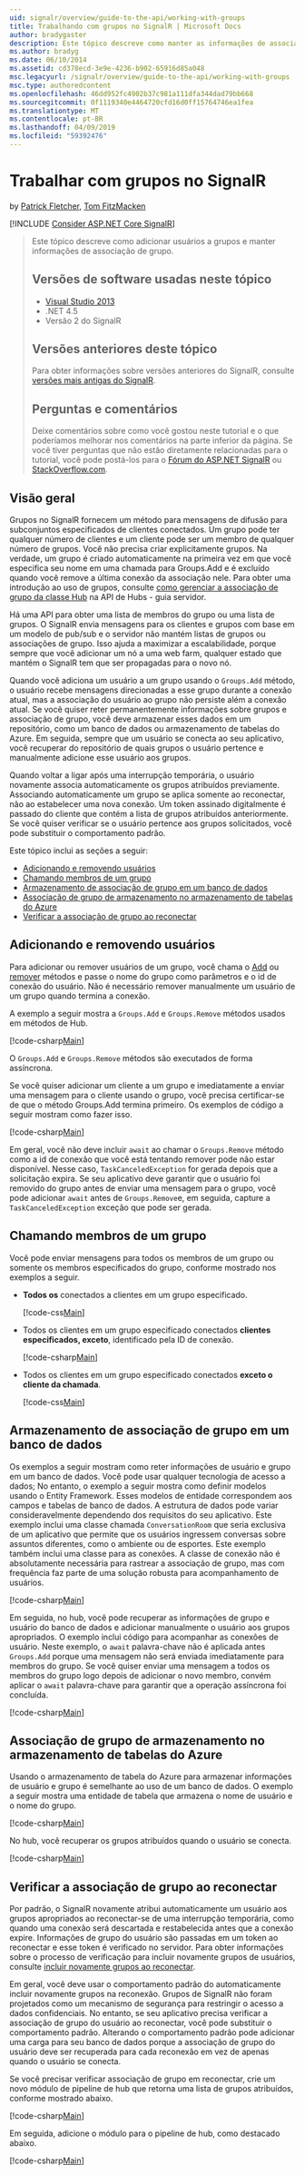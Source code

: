 ```yaml
---
uid: signalr/overview/guide-to-the-api/working-with-groups
title: Trabalhando com grupos no SignalR | Microsoft Docs
author: bradygaster
description: Este tópico descreve como manter as informações de associação de grupo com a API do Hub.
ms.author: bradyg
ms.date: 06/10/2014
ms.assetid: cd378ecd-3e9e-4236-b902-65916d85a048
msc.legacyurl: /signalr/overview/guide-to-the-api/working-with-groups
msc.type: authoredcontent
ms.openlocfilehash: 46dd952fc4902b37c981a111dfa344dad79bb668
ms.sourcegitcommit: 0f1119340e4464720cfd16d0ff15764746ea1fea
ms.translationtype: MT
ms.contentlocale: pt-BR
ms.lasthandoff: 04/09/2019
ms.locfileid: "59392476"
---
```

# <a name="working-with-groups-in-signalr"></a>Trabalhar com grupos no SignalR

by [Patrick Fletcher](https://github.com/pfletcher), [Tom FitzMacken](https://github.com/tfitzmac)

[!INCLUDE [Consider ASP.NET Core SignalR](~/includes/signalr/signalr-version-disambiguation.md)]

> Este tópico descreve como adicionar usuários a grupos e manter informações de associação de grupo.
>
> ## <a name="software-versions-used-in-this-topic"></a>Versões de software usadas neste tópico
>
>
> - [Visual Studio 2013](https://my.visualstudio.com/Downloads?q=visual%20studio%202013)
> - .NET 4.5
> - Versão 2 do SignalR
>
>
>
> ## <a name="previous-versions-of-this-topic"></a>Versões anteriores deste tópico
>
> Para obter informações sobre versões anteriores do SignalR, consulte [versões mais antigas do SignalR](../older-versions/index.md).
>
> ## <a name="questions-and-comments"></a>Perguntas e comentários
>
> Deixe comentários sobre como você gostou neste tutorial e o que poderíamos melhorar nos comentários na parte inferior da página. Se você tiver perguntas que não estão diretamente relacionadas para o tutorial, você pode postá-los para o [Fórum do ASP.NET SignalR](https://forums.asp.net/1254.aspx/1?ASP+NET+SignalR) ou [StackOverflow.com](http://stackoverflow.com/).

## <a name="overview"></a>Visão geral

Grupos no SignalR fornecem um método para mensagens de difusão para subconjuntos especificados de clientes conectados. Um grupo pode ter qualquer número de clientes e um cliente pode ser um membro de qualquer número de grupos. Você não precisa criar explicitamente grupos. Na verdade, um grupo é criado automaticamente na primeira vez em que você especifica seu nome em uma chamada para Groups.Add e é excluído quando você remove a última conexão da associação nele. Para obter uma introdução ao uso de grupos, consulte [como gerenciar a associação de grupo da classe Hub](hubs-api-guide-server.md#groupsfromhub) na API de Hubs - guia servidor.

Há uma API para obter uma lista de membros do grupo ou uma lista de grupos. O SignalR envia mensagens para os clientes e grupos com base em um modelo de pub/sub e o servidor não mantém listas de grupos ou associações de grupo. Isso ajuda a maximizar a escalabilidade, porque sempre que você adicionar um nó a uma web farm, qualquer estado que mantém o SignalR tem que ser propagadas para o novo nó.

Quando você adiciona um usuário a um grupo usando o `Groups.Add` método, o usuário recebe mensagens direcionadas a esse grupo durante a conexão atual, mas a associação do usuário ao grupo não persiste além a conexão atual. Se você quiser reter permanentemente informações sobre grupos e associação de grupo, você deve armazenar esses dados em um repositório, como um banco de dados ou armazenamento de tabelas do Azure. Em seguida, sempre que um usuário se conecta ao seu aplicativo, você recuperar do repositório de quais grupos o usuário pertence e manualmente adicione esse usuário aos grupos.

Quando voltar a ligar após uma interrupção temporária, o usuário novamente associa automaticamente os grupos atribuídos previamente. Associando automaticamente um grupo se aplica somente ao reconectar, não ao estabelecer uma nova conexão. Um token assinado digitalmente é passado do cliente que contém a lista de grupos atribuídos anteriormente. Se você quiser verificar se o usuário pertence aos grupos solicitados, você pode substituir o comportamento padrão.

Este tópico inclui as seções a seguir:

- [Adicionando e removendo usuários](#add)
- [Chamando membros de um grupo](#call)
- [Armazenamento de associação de grupo em um banco de dados](#storedatabase)
- [Associação de grupo de armazenamento no armazenamento de tabelas do Azure](#storeazuretable)
- [Verificar a associação de grupo ao reconectar](#verify)

<a id="add"></a>

## <a name="adding-and-removing-users"></a>Adicionando e removendo usuários

Para adicionar ou remover usuários de um grupo, você chama o [Add](https://msdn.microsoft.com/library/microsoft.aspnet.signalr.igroupmanager.add(v=vs.111).aspx) ou [remover](https://msdn.microsoft.com/library/microsoft.aspnet.signalr.igroupmanager.remove(v=vs.111).aspx) métodos e passe o nome do grupo como parâmetros e o id de conexão do usuário. Não é necessário remover manualmente um usuário de um grupo quando termina a conexão.

A exemplo a seguir mostra a `Groups.Add` e `Groups.Remove` métodos usados em métodos de Hub.

[!code-csharp[Main](working-with-groups/samples/sample1.cs?highlight=5,10)]

O `Groups.Add` e `Groups.Remove` métodos são executados de forma assíncrona.

Se você quiser adicionar um cliente a um grupo e imediatamente a enviar uma mensagem para o cliente usando o grupo, você precisa certificar-se de que o método Groups.Add termina primeiro. Os exemplos de código a seguir mostram como fazer isso.

[!code-csharp[Main](working-with-groups/samples/sample2.cs?highlight=1,3)]

Em geral, você não deve incluir `await` ao chamar o `Groups.Remove` método como a id de conexão que você está tentando remover pode não estar disponível. Nesse caso, `TaskCanceledException` for gerada depois que a solicitação expira. Se seu aplicativo deve garantir que o usuário foi removido do grupo antes de enviar uma mensagem para o grupo, você pode adicionar `await` antes de `Groups.Remove`e, em seguida, capture a `TaskCanceledException` exceção que pode ser gerada.

<a id="call"></a>

## <a name="calling-members-of-a-group"></a>Chamando membros de um grupo

Você pode enviar mensagens para todos os membros de um grupo ou somente os membros especificados do grupo, conforme mostrado nos exemplos a seguir.

- **Todos os** conectados a clientes em um grupo especificado.

    [!code-css[Main](working-with-groups/samples/sample3.css)]
- Todos os clientes em um grupo especificado conectados **clientes especificados, exceto**, identificado pela ID de conexão.

    [!code-csharp[Main](working-with-groups/samples/sample4.cs)]
- Todos os clientes em um grupo especificado conectados **exceto o cliente da chamada**.

    [!code-css[Main](working-with-groups/samples/sample5.css)]

<a id="storedatabase"></a>

## <a name="storing-group-membership-in-a-database"></a>Armazenamento de associação de grupo em um banco de dados

Os exemplos a seguir mostram como reter informações de usuário e grupo em um banco de dados. Você pode usar qualquer tecnologia de acesso a dados; No entanto, o exemplo a seguir mostra como definir modelos usando o Entity Framework. Esses modelos de entidade correspondem aos campos e tabelas de banco de dados. A estrutura de dados pode variar consideravelmente dependendo dos requisitos do seu aplicativo. Este exemplo inclui uma classe chamada `ConversationRoom` que seria exclusiva de um aplicativo que permite que os usuários ingressem conversas sobre assuntos diferentes, como o ambiente ou de esportes. Este exemplo também inclui uma classe para as conexões. A classe de conexão não é absolutamente necessária para rastrear a associação de grupo, mas com frequência faz parte de uma solução robusta para acompanhamento de usuários.

[!code-csharp[Main](working-with-groups/samples/sample6.cs)]

Em seguida, no hub, você pode recuperar as informações de grupo e usuário do banco de dados e adicionar manualmente o usuário aos grupos apropriados. O exemplo inclui código para acompanhar as conexões de usuário. Neste exemplo, o `await` palavra-chave não é aplicada antes `Groups.Add` porque uma mensagem não será enviada imediatamente para membros do grupo. Se você quiser enviar uma mensagem a todos os membros do grupo logo depois de adicionar o novo membro, convém aplicar o `await` palavra-chave para garantir que a operação assíncrona foi concluída.

[!code-csharp[Main](working-with-groups/samples/sample7.cs)]

<a id="storeazuretable"></a>

## <a name="storing-group-membership-in-azure-table-storage"></a>Associação de grupo de armazenamento no armazenamento de tabelas do Azure

Usando o armazenamento de tabela do Azure para armazenar informações de usuário e grupo é semelhante ao uso de um banco de dados. O exemplo a seguir mostra uma entidade de tabela que armazena o nome de usuário e o nome do grupo.

[!code-csharp[Main](working-with-groups/samples/sample8.cs)]

No hub, você recuperar os grupos atribuídos quando o usuário se conecta.

[!code-csharp[Main](working-with-groups/samples/sample9.cs)]

<a id="verify"></a>

## <a name="verifying-group-membership-when-reconnecting"></a>Verificar a associação de grupo ao reconectar

Por padrão, o SignalR novamente atribui automaticamente um usuário aos grupos apropriados ao reconectar-se de uma interrupção temporária, como quando uma conexão será descartada e restabelecida antes que a conexão expire. Informações de grupo do usuário são passadas em um token ao reconectar e esse token é verificado no servidor. Para obter informações sobre o processo de verificação para incluir novamente grupos de usuários, consulte [incluir novamente grupos ao reconectar](../security/introduction-to-security.md#rejoingroup).

Em geral, você deve usar o comportamento padrão do automaticamente incluir novamente grupos na reconexão. Grupos de SignalR não foram projetados como um mecanismo de segurança para restringir o acesso a dados confidenciais. No entanto, se seu aplicativo precisa verificar a associação de grupo do usuário ao reconectar, você pode substituir o comportamento padrão. Alterando o comportamento padrão pode adicionar uma carga para seu banco de dados porque a associação de grupo do usuário deve ser recuperada para cada reconexão em vez de apenas quando o usuário se conecta.

Se você precisar verificar associação de grupo em reconectar, crie um novo módulo de pipeline de hub que retorna uma lista de grupos atribuídos, conforme mostrado abaixo.

[!code-csharp[Main](working-with-groups/samples/sample10.cs)]

Em seguida, adicione o módulo para o pipeline de hub, como destacado abaixo.

[!code-csharp[Main](working-with-groups/samples/sample11.cs?highlight=4)]
